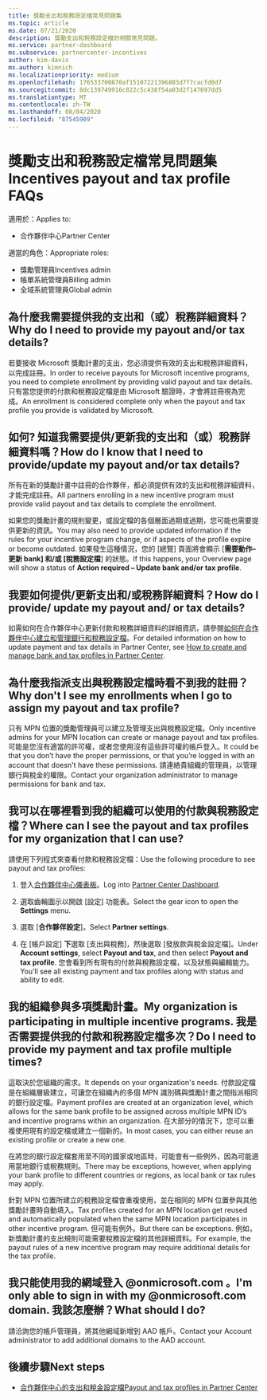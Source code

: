 ```yaml
---
title: 獎勵支出和稅務設定檔常見問題集
ms.topic: article
ms.date: 07/21/2020
description: 獎勵支出和稅務設定檔的相關常見問題。
ms.service: partner-dashboard
ms.subservice: partnercenter-incentives
author: kim-davis
ms.author: kimnich
ms.localizationpriority: medium
ms.openlocfilehash: 176533700870af15107221396803d7f7cacfd0d7
ms.sourcegitcommit: 8dc139749916c822c5c438f54a03d2f147697dd5
ms.translationtype: MT
ms.contentlocale: zh-TW
ms.lasthandoff: 08/04/2020
ms.locfileid: "87545909"
---
```

# <a name="incentives-payout-and-tax-profile-faqs"></a><span data-ttu-id="e4563-103">獎勵支出和稅務設定檔常見問題集</span><span class="sxs-lookup"><span data-stu-id="e4563-103">Incentives payout and tax profile FAQs</span></span>

<span data-ttu-id="e4563-104">適用於：</span><span class="sxs-lookup"><span data-stu-id="e4563-104">Applies to:</span></span>

- <span data-ttu-id="e4563-105">合作夥伴中心</span><span class="sxs-lookup"><span data-stu-id="e4563-105">Partner Center</span></span>

<span data-ttu-id="e4563-106">適當的角色：</span><span class="sxs-lookup"><span data-stu-id="e4563-106">Appropriate roles:</span></span>

- <span data-ttu-id="e4563-107">獎勵管理員</span><span class="sxs-lookup"><span data-stu-id="e4563-107">Incentives admin</span></span>
- <span data-ttu-id="e4563-108">帳單系統管理員</span><span class="sxs-lookup"><span data-stu-id="e4563-108">Billing admin</span></span>
- <span data-ttu-id="e4563-109">全域系統管理員</span><span class="sxs-lookup"><span data-stu-id="e4563-109">Global admin</span></span>

## <a name="why-do-i-need-to-provide-my-payout-andor-tax-details"></a><span data-ttu-id="e4563-110">為什麼我需要提供我的支出和（或）稅務詳細資料？</span><span class="sxs-lookup"><span data-stu-id="e4563-110">Why do I need to provide my payout and/or tax details?</span></span>

<span data-ttu-id="e4563-111">若要接收 Microsoft 獎勵計畫的支出，您必須提供有效的支出和稅務詳細資料，以完成註冊。</span><span class="sxs-lookup"><span data-stu-id="e4563-111">In order to receive payouts for Microsoft incentive programs, you need to complete enrollment by providing valid payout and tax details.</span></span> <span data-ttu-id="e4563-112">只有當您提供的付款和稅務設定檔是由 Microsoft 驗證時，才會將註冊視為完成。</span><span class="sxs-lookup"><span data-stu-id="e4563-112">An enrollment is considered complete only when the payout and tax profile you provide is validated by Microsoft.</span></span>

## <a name="how-do-i-know-that-i-need-to-provideupdate-my-payout-andor-tax-details"></a><span data-ttu-id="e4563-113">如何? 知道我需要提供/更新我的支出和（或）稅務詳細資料嗎？</span><span class="sxs-lookup"><span data-stu-id="e4563-113">How do I know that I need to provide/update my payout and/or tax details?</span></span>

<span data-ttu-id="e4563-114">所有在新的獎勵計畫中註冊的合作夥伴，都必須提供有效的支出和稅務詳細資料，才能完成註冊。</span><span class="sxs-lookup"><span data-stu-id="e4563-114">All partners enrolling in a new incentive program must provide valid payout and tax details to complete the enrollment.</span></span>

<span data-ttu-id="e4563-115">如果您的獎勵計畫的規則變更，或設定檔的各個層面過期或過期，您可能也需要提供更新的資訊。</span><span class="sxs-lookup"><span data-stu-id="e4563-115">You may also need to provide updated information if the rules for your incentive program change, or if aspects of the profile expire or become outdated.</span></span> <span data-ttu-id="e4563-116">如果發生這種情況，您的 [總覽] 頁面將會顯示 [**需要動作–更新 bank] 和/或 [稅務設定檔**] 的狀態。</span><span class="sxs-lookup"><span data-stu-id="e4563-116">If this happens, your Overview page will show a status of **Action required – Update bank and/or tax profile**.</span></span>

## <a name="how-do-i-provide-update-my-payout-and-or-tax-details"></a><span data-ttu-id="e4563-117">我要如何提供/更新支出和/或稅務詳細資料？</span><span class="sxs-lookup"><span data-stu-id="e4563-117">How do I provide/ update my payout and/ or tax details?</span></span>

<span data-ttu-id="e4563-118">如需如何在合作夥伴中心更新付款和稅務詳細資料的詳細資訊，請參閱[如何在合作夥伴中心建立和管理銀行和稅務設定檔](https://support.microsoft.com/help/4524534/how-to-create-and-manage-bank-and-tax-profiles-in-partner-center)。</span><span class="sxs-lookup"><span data-stu-id="e4563-118">For detailed information on how to update payment and tax details in Partner Center, see [How to create and manage bank and tax profiles in Partner Center](https://support.microsoft.com/help/4524534/how-to-create-and-manage-bank-and-tax-profiles-in-partner-center).</span></span>

## <a name="why-dont-i-see-my-enrollments-when-i-go-to-assign-my-payout-and-tax-profile"></a><span data-ttu-id="e4563-119">為什麼我指派支出與稅務設定檔時看不到我的註冊？</span><span class="sxs-lookup"><span data-stu-id="e4563-119">Why don't I see my enrollments when I go to assign my payout and tax profile?</span></span>

<span data-ttu-id="e4563-120">只有 MPN 位置的獎勵管理員可以建立及管理支出與稅務設定檔。</span><span class="sxs-lookup"><span data-stu-id="e4563-120">Only incentive admins for your MPN location can create or manage payout and tax profiles.</span></span> <span data-ttu-id="e4563-121">可能是您沒有適當的許可權，或者您使用沒有這些許可權的帳戶登入。</span><span class="sxs-lookup"><span data-stu-id="e4563-121">It could be that you don’t have the proper permissions, or that you’re logged in with an account that doesn't have these permissions.</span></span> <span data-ttu-id="e4563-122">請連絡貴組織的管理員，以管理銀行與稅金的權限。</span><span class="sxs-lookup"><span data-stu-id="e4563-122">Contact your organization administrator to manage permissions for bank and tax.</span></span>

## <a name="where-can-i-see-the-payout-and-tax-profiles-for-my-organization-that-i-can-use"></a><span data-ttu-id="e4563-123">我可以在哪裡看到我的組織可以使用的付款與稅務設定檔？</span><span class="sxs-lookup"><span data-stu-id="e4563-123">Where can I see the payout and tax profiles for my organization that I can use?</span></span>

<span data-ttu-id="e4563-124">請使用下列程式來查看付款和稅務設定檔：</span><span class="sxs-lookup"><span data-stu-id="e4563-124">Use the following procedure to see payout and tax profiles:</span></span>

1. <span data-ttu-id="e4563-125">登入[合作夥伴中心儀表板](https://partner.microsoft.com/dashboard)。</span><span class="sxs-lookup"><span data-stu-id="e4563-125">Log into [Partner Center Dashboard](https://partner.microsoft.com/dashboard).</span></span>

2. <span data-ttu-id="e4563-126">選取齒輪圖示以開啟 [設定] 功能表。</span><span class="sxs-lookup"><span data-stu-id="e4563-126">Select the gear icon to open the **Settings** menu.</span></span>

3. <span data-ttu-id="e4563-127">選取 [**合作夥伴設定**]。</span><span class="sxs-lookup"><span data-stu-id="e4563-127">Select **Partner settings**.</span></span>

4. <span data-ttu-id="e4563-128">在 [帳戶設定] **下**選取 [支出與稅務]，然後選取 [發放款與稅金設定檔]。</span><span class="sxs-lookup"><span data-stu-id="e4563-128">Under **Account settings**, select **Payout and tax**, and then select **Payout and tax profile**.</span></span> <span data-ttu-id="e4563-129">您會看到所有現有的付款與稅務設定檔，以及狀態與編輯能力。</span><span class="sxs-lookup"><span data-stu-id="e4563-129">You’ll see all existing payment and tax profiles along with status and ability to edit.</span></span>

## <a name="my-organization-is-participating-in-multiple-incentive-programs-do-i-need-to-provide-my-payment-and-tax-profile-multiple-times"></a><span data-ttu-id="e4563-130">我的組織參與多項獎勵計畫。</span><span class="sxs-lookup"><span data-stu-id="e4563-130">My organization is participating in multiple incentive programs.</span></span> <span data-ttu-id="e4563-131">我是否需要提供我的付款和稅務設定檔多次？</span><span class="sxs-lookup"><span data-stu-id="e4563-131">Do I need to provide my payment and tax profile multiple times?</span></span>

<span data-ttu-id="e4563-132">這取決於您組織的需求。</span><span class="sxs-lookup"><span data-stu-id="e4563-132">It depends on your organization's needs.</span></span> <span data-ttu-id="e4563-133">付款設定檔是在組織層級建立，可讓您在組織內的多個 MPN 識別碼與獎勵計畫之間指派相同的銀行設定檔。</span><span class="sxs-lookup"><span data-stu-id="e4563-133">Payment profiles are created at an organization level, which allows for the same bank profile to be assigned across multiple MPN ID’s and incentive programs within an organization.</span></span> <span data-ttu-id="e4563-134">在大部分的情況下，您可以重複使用現有的設定檔或建立一個新的。</span><span class="sxs-lookup"><span data-stu-id="e4563-134">In most cases, you can either reuse an existing profile or create a new one.</span></span>

<span data-ttu-id="e4563-135">在將您的銀行設定檔套用至不同的國家或地區時，可能會有一些例外，因為可能適用當地銀行或稅務規則。</span><span class="sxs-lookup"><span data-stu-id="e4563-135">There may be exceptions, however, when applying your bank profile to different countries or regions, as local bank or tax rules may apply.</span></span>

<span data-ttu-id="e4563-136">針對 MPN 位置所建立的稅務設定檔會重複使用，並在相同的 MPN 位置參與其他獎勵計畫時自動填入。</span><span class="sxs-lookup"><span data-stu-id="e4563-136">Tax profiles created for an MPN location get reused and automatically populated when the same MPN location participates in other incentive program.</span></span> <span data-ttu-id="e4563-137">但可能有例外。</span><span class="sxs-lookup"><span data-stu-id="e4563-137">But there can be exceptions.</span></span> <span data-ttu-id="e4563-138">例如，新獎勵計畫的支出規則可能需要稅務設定檔的其他詳細資料。</span><span class="sxs-lookup"><span data-stu-id="e4563-138">For example, the payout rules of a new incentive program may require additional details for the tax profile.</span></span>  

## <a name="im-only-able-to-sign-in-with-my-onmicrosoftcom-domain-what-should-i-do"></a><span data-ttu-id="e4563-139">我只能使用我的網域登入 @onmicrosoft.com 。</span><span class="sxs-lookup"><span data-stu-id="e4563-139">I'm only able to sign in with my @onmicrosoft.com domain.</span></span> <span data-ttu-id="e4563-140">我該怎麼辦？</span><span class="sxs-lookup"><span data-stu-id="e4563-140">What should I do?</span></span>

<span data-ttu-id="e4563-141">請洽詢您的帳戶管理員，將其他網域新增到 AAD 帳戶。</span><span class="sxs-lookup"><span data-stu-id="e4563-141">Contact your Account administrator to add additional domains to the AAD account.</span></span>

## <a name="next-steps"></a><span data-ttu-id="e4563-142">後續步驟</span><span class="sxs-lookup"><span data-stu-id="e4563-142">Next steps</span></span>

- [<span data-ttu-id="e4563-143">合作夥伴中心的支出和稅金設定檔</span><span class="sxs-lookup"><span data-stu-id="e4563-143">Payout and tax profiles in Partner Center</span></span>](incentives-create-and-manage-your-payout-and-tax-profiles.md)